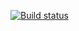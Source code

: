 [![Build status](https://ci.appveyor.com/api/projects/status/2ft7a9u4wpswcu5e?svg=true)](https://ci.appveyor.com/project/dipribytkova/postmanecho)
